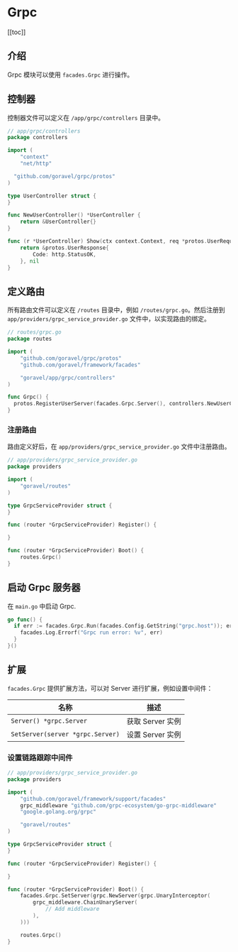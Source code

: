 # Grpc

[[toc]]

## 介绍

Grpc 模块可以使用 `facades.Grpc` 进行操作。

## 控制器

控制器文件可以定义在 `/app/grpc/controllers` 目录中。

```go
// app/grpc/controllers
package controllers

import (
	"context"
	"net/http"

  "github.com/goravel/grpc/protos"
)

type UserController struct {
}

func NewUserController() *UserController {
	return &UserController{}
}

func (r *UserController) Show(ctx context.Context, req *protos.UserRequest) (protoBook *protos.UserResponse, err error) {
	return &protos.UserResponse{
		Code: http.StatusOK,
	}, nil
}
```

## 定义路由

所有路由文件可以定义在 `/routes` 目录中，例如 `/routes/grpc.go`。然后注册到 `app/providers/grpc_service_provider.go` 文件中，以实现路由的绑定。

```go
// routes/grpc.go
package routes

import (
	"github.com/goravel/grpc/protos"
	"github.com/goravel/framework/facades"

	"goravel/app/grpc/controllers"
)

func Grpc() {
  protos.RegisterUserServer(facades.Grpc.Server(), controllers.NewUserController())
}
```

### 注册路由

路由定义好后，在 `app/providers/grpc_service_provider.go` 文件中注册路由。

```go
// app/providers/grpc_service_provider.go
package providers

import (
	"goravel/routes"
)

type GrpcServiceProvider struct {
}

func (router *GrpcServiceProvider) Register() {

}

func (router *GrpcServiceProvider) Boot() {
	routes.Grpc()
}
```

## 启动 Grpc 服务器

在 `main.go` 中启动 Grpc.

```go
go func() {
  if err := facades.Grpc.Run(facades.Config.GetString("grpc.host")); err != nil {
    facades.Log.Errorf("Grpc run error: %v", err)
  }
}()
```

## 扩展

`facades.Grpc` 提供扩展方法，可以对 Server 进行扩展，例如设置中间件：

| 名称                             | 描述             |
| -------------------------------- | ---------------- |
| `Server() *grpc.Server`          | 获取 Server 实例 |
| `SetServer(server *grpc.Server)` | 设置 Server 实例 |

### 设置链路跟踪中间件

```go
// app/providers/grpc_service_provider.go
package providers

import (
	"github.com/goravel/framework/support/facades"
	grpc_middleware "github.com/grpc-ecosystem/go-grpc-middleware"
	"google.golang.org/grpc"

	"goravel/routes"
)

type GrpcServiceProvider struct {
}

func (router *GrpcServiceProvider) Register() {

}

func (router *GrpcServiceProvider) Boot() {
	facades.Grpc.SetServer(grpc.NewServer(grpc.UnaryInterceptor(
		grpc_middleware.ChainUnaryServer(
			// Add middleware
		),
	)))

	routes.Grpc()
}
```
